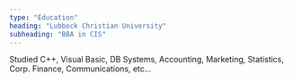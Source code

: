 ```yaml
---
type: "Education"
heading: "Lubbock Christian University"
subheading: "BBA in CIS"
---
```


Studied C++, Visual Basic, DB Systems, Accounting, Marketing, Statistics, Corp. Finance, Communications, etc...